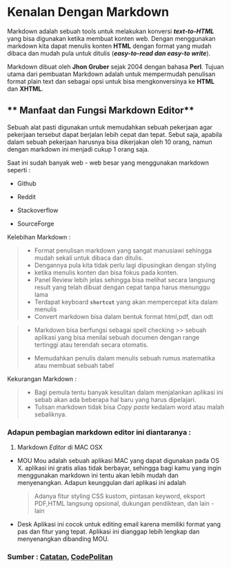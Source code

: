 # **Kenalan Dengan Markdown**


Markdown adalah sebuah tools untuk melakukan konversi ***text-to-HTML*** yang bisa digunakan ketika membuat konten web.
Dengan menggunakan markdown kita dapat menulis konten **HTML** dengan format yang mudah dibaca dan mudah pula untuk ditulis  (***easy-to-read dan easy-to write***).

Markdown dibuat oleh __Jhon Gruber__ sejak 2004 dengan bahasa **Perl**. Tujuan utama dari pembuatan Markdown adalah untuk mempermudah penulisan format plain text dan sebagai opsi untuk bisa mengkonversinya ke **HTML** dan **XHTML**.

## ** Manfaat dan Fungsi Markdown Editor**
 Sebuah alat pasti digunakan untuk memudahkan sebuah pekerjaan agar pekerjaan tersebut dapat berjalan lebih cepat dan tepat. Sebut saja, apabila dalam sebuah pekerjaan harusnya bisa dikerjakan oleh 10 orang, namun dengan markdown ini menjadi cukup 1 orang saja.
 

Saat ini sudah banyak web - web besar yang menggunakan markdown seperti :

* Github
+ Reddit
- Stackoverflow
* SourceForge

Kelebihan Markdown :

> * Format penulisan markdown yang sangat manusiawi sehingga mudah sekali untuk dibaca dan ditulis.
> * Dengannya pula kita tidak perlu lagi dipusingkan dengan styling 
> * ketika menulis konten dan bisa fokus pada konten.
> * Panel Review lebih jelas sehingga bisa melihat secara langsung result yang telah dibuat
dengan cepat tanpa harus menunggu lama
> * Terdapat keyboard **`shortcut`** yang akan mempercepat kita dalam menulis
> * Convert markdown bisa dalam bentuk format html,pdf, dan odt

> * Markdown bisa berfungsi sebagai spell checking 
    >> sebuah aplikasi yang bisa menilai sebuah documen dengan range tertinggi atau terendah secara otomatis.
> -  Memudahkan penulis dalam menulis sebuah rumus matematika atau membuat sebuah tabel

Kekurangan Markdown :

> - Bagi pemula tentu banyak kesulitan dalam menjalankan aplikasi ini sebab akan ada beberapa hal baru yang harus dipelajari.
> - Tulisan markdown tidak bisa *Copy* *paste* kedalam word atau malah sebaliknya.


### Adapun pembagian markdown editor ini diantaranya :
1. Markdown *Editor* di MAC OSX
  - MOU
    Mou adalah sebuah aplikasi MAC yang dapat digunakan pada OS X.
    aplikasi ini gratis alias tidak berbayar, sehingga bagi kamu yang ingin menggunakan markdown ini tentu akan lebih mudah dan menyenangkan.
    Adapun keunggulan dari aplikasi ini adalah
    > Adanya fitur styling CSS kustom, pintasan keyword, eksport PDF,HTML langsung opsional, dukungan pendiktean, dan lain - lain

  - Desk 
    Aplikasi ini cocok untuk editing email karena memiliki format yang pas dan fitur yang tepat. Aplikasi ini dianggap lebih lengkap dan menyenangkan dibanding MOU.

### Sumber : **[Catatan](https://www.catatan.net)**, **[CodePolitan](https://www.codepolitan.com)**


    